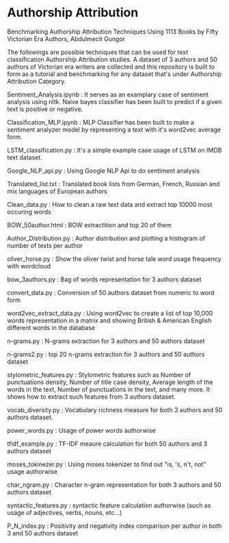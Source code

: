 # Authorship Attribution
Benchmarking Authorship Attribution Techniques Using 1113 Books by Fifty Victorian Era Authors, Abdulmecit Gungor

The followings are possible techniques that can be used for text classification Authorship Attribution studies.
A dataset of 3 authors and 50 authors of Victorian era writers are collected and this repository is built to form as a tutorial and benchmarking for any dataset that's under Authorship Attribution Category. 


Sentiment_Analysis.ipynb :
It serves as an examplary case of sentiment analysis using nltk. Naive bayes classifier has been built to predict if a given text is positive or negative. 

Classification_MLP.ipynb :
MLP Classifier has been built to make a sentiment analyzer model by representing a text with it's word2vec average form. 

LSTM_classification.py : 
It's a simple example case usage of LSTM on IMDB text dataset. 

Google_NLP_api.py :
Using Google NLP Api to do sentiment analysis

Translated_list.txt : 
Translated book lists from German, French, Russian and mix languages of European authors

Clean_data.py : 
How to clean a raw text data and extract top 10000 most occuring words

BOW_50author.html :
BOW extractition and top 20 of them

Author_Distribution.py :
Author distribution and plotting a histogram of number of texts per author

oliver_horse.py :
Show the oliver twist and horse tale word usage frequency with wordcloud

bow_3authors.py :
Bag of words representation for 3 authors dataset

convert_data.py : 
Conversion of 50 authors dataset from numeric to word form

word2vec_extract_data.py :
Using word2vec to create a list of top 10,000 words representation in a matrix and showing British & American English different words in the database

n-grams.py :
N-grams extraction for 3 authors and 50 authors dataset

n-grams2.py :
top 20 n-grams extraction for 3 authors and 50 authors dataset

stylometric_features.py :
Stylometric features such as Number of punctuations density, Number of title case density, Average length of the words in the text, Number of punctuations in the text, and many more. It shows how to extract such features from  3 authors dataset. 

vocab_diversity.py :
Vocabulary richness measure for both 3 authors and 50 authors dataset. 

power_words.py :
Usage of power words authorwise

tfidf_example.py :
TF-IDF meaure calculation for both 50 authors and 3 authors dataset

moses_tokinezer.py :
Using moses tokenizer to find out "is, 's, n't, not" usage authorwise

char_ngram.py :
Character n-gram representation for both 3 authors and 50 authors dataset

syntactic_features.py : 
syntactic feature calculation authorwise (such as usage of adjectives, verbs, nouns, etc...)

P_N_index.py : 
Positivity and negativity index comparison per author in both 3 and 50 authors dataset
